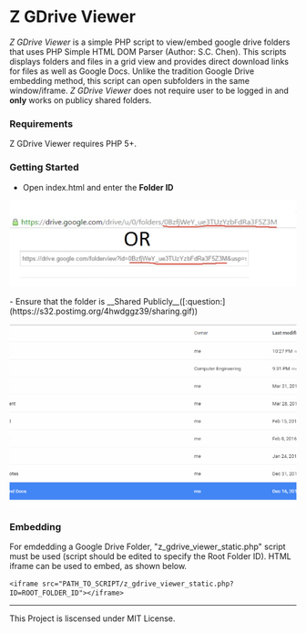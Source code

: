 # Z GDrive Viewer
*Z GDrive Viewer* is a simple PHP script to view/embed google drive folders that uses PHP Simple HTML DOM Parser (Author: S.C. Chen). This scripts displays folders and files in a grid view and provides direct download links for files as well as Google Docs. Unlike the tradition Google Drive embedding method, this script can open subfolders in the same window/iframe. *Z GDrive Viewer* does not require user to be logged in and **only** works on publicy shared folders.


### Requirements
Z GDrive Viewer requires PHP 5+.

### Getting Started
 - Open index.html and enter the __Folder ID__
<p align="left">
  <img src="https://github.com/ronan696/gdrive-viewer/blob/master/img/folder_id.jpg?raw=true" />
</p>
 - Ensure that the folder is __Shared Publicly__([:question:](https://s32.postimg.org/4hwdggz39/sharing.gif))
<p align="left">
  <img src="https://github.com/ronan696/gdrive-viewer/blob/master/img/sharing.gif?raw=true" />
</p>

### Embedding
For emdedding a Google Drive Folder, "z\_gdrive\_viewer\_static.php" script must be used (script should be edited to specify the Root Folder ID).
HTML iframe can be used to embed, as shown below.
```
<iframe src="PATH_TO_SCRIPT/z_gdrive_viewer_static.php?ID=ROOT_FOLDER_ID"></iframe>
```

-----
This Project is liscensed under MIT License.
